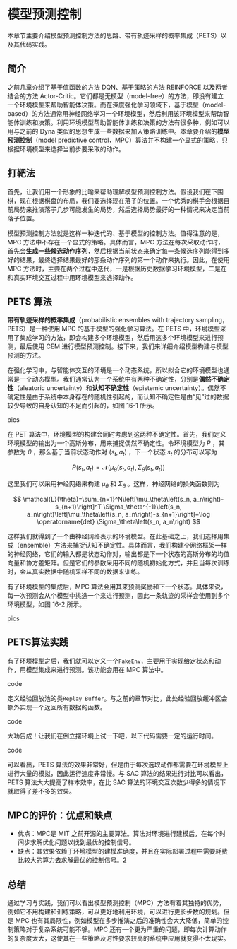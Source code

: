 

<!--
 * @version:
 * @Author:  StevenJokess（蔡舒起） https://github.com/StevenJokess
 * @Date: 2023-02-26 17:20:19
 * @LastEditors:  StevenJokess（蔡舒起） https://github.com/StevenJokess
 * @LastEditTime: 2023-10-02 16:31:10
 * @Description:
 * @Help me: make friends by a867907127@gmail.com and help me get some “foreign” things or service I need in life; 如有帮助，请资助，失业3年了。![支付宝收款码](https://github.com/StevenJokess/d2rl/blob/master/img/%E6%94%B6.jpg)
 * @TODO::
 * @Reference:
-->
# 模型预测控制

本章节主要介绍模型预测控制方法的思路、带有轨迹采样的概率集成（PETS）以及其代码实践。

## 简介

之前几章介绍了基于值函数的方法 DQN、基于策略的方法 REINFORCE 以及两者结合的方法 Actor-Critic。它们都是无模型（model-free）的方法，即没有建立一个环境模型来帮助智能体决策。而在深度强化学习领域下，基于模型（model-based）的方法通常用神经网络学习一个环境模型，然后利用该环境模型来帮助智能体训练和决策。利用环境模型帮助智能体训练和决策的方法有很多种，例如可以用与之前的 Dyna 类似的思想生成一些数据来加入策略训练中。本章要介绍的**模型预测控制**（model predictive control，MPC）算法并不构建一个显式的策略，只根据环境模型来选择当前步要采取的动作。

## 打靶法

首先，让我们用一个形象的比喻来帮助理解模型预测控制方法。假设我们在下围棋，现在根据棋盘的布局，我们要选择现在落子的位置。一个优秀的棋手会根据目前局势来推演落子几步可能发生的局势，然后选择局势最好的一种情况来决定当前落子位置。

模型预测控制方法就是这样一种迭代的、基于模型的控制方法。值得注意的是，MPC 方法中不存在一个显式的策略。具体而言，MPC 方法在每次采取动作时，首先会**生成一些候选动作序列**，然后根据当前状态来确定每一条候选序列能得到多好的结果，最终选择结果最好的那条动作序列的第一个动作来执行。因此，在使用 MPC 方法时，主要在两个过程中迭代，一是根据历史数据学习环境模型，二是在和真实环境交互过程中用环境模型来选择动作。

## PETS 算法

**带有轨迹采样的概率集成**（probabilistic ensembles with trajectory sampling，PETS）是一种使用 MPC 的基于模型的强化学习算法。在 PETS 中，环境模型采用了集成学习的方法，即会构建多个环境模型，然后用这多个环境模型来进行预测，最后使用 CEM 进行模型预测控制。接下来，我们来详细介绍模型构建与模型预测的方法。

在强化学习中，与智能体交互的环境是一个动态系统，所以拟合它的环境模型也通常是一个动态模型。我们通常认为一个系统中有两种不确定性，分别是**偶然不确定性**（aleatoric uncertainty）和**认知不确定性**（epistemic uncertainty）。偶然不确定性是由于系统中本身存在的随机性引起的，而认知不确定性是由“见”过的数据较少导致的自身认知的不足而引起的，如图 16-1 所示。

pics

在 PET 算法中，环境模型的构建会同时考虑到这两种不确定性。首先，我们定义 环境模型的输出为一个高斯分布，用来捕捉偶然不确定性。令环境模型为 $\hat{P}$ ，其 参数为 $\theta$ ，那么基于当前状态动作对 $\left(s_t, a_t\right)$ ，下一个状态 $s_t$ 的分布可以写为

$$
\hat{P}\left(s_t, a_t\right)=\mathcal{N}\left(\mu_\theta\left(s_t, a_t\right), \Sigma_\theta\left(s_t, a_t\right)\right)
$$

这里我们可以采用神经网络来构建 $\mu_\theta$ 和 $\Sigma_\theta$ 。这样，神经网络的损失函数则为

$$
\mathcal{L}(\theta)=\sum_{n=1}^N\left[\mu_\theta\left(s_n, a_n\right)-s_{n+1}\right]^T \Sigma_\theta^{-1}\left(s_n, a_n\right)\left[\mu_\theta\left(s_n, a_n\right)-s_{n+1}\right]+\log \operatorname{det} \Sigma_\theta\left(s_n, a_n\right)
$$

这样我们就得到了一个由神经网络表示的环境模型。在此基础之上，我们选择用集成（ensemble）方法来捕捉认知不确定性。具体而言，我们构建个网络框架一样的神经网络，它们的输入都是状态动作对，输出都是下一个状态的高斯分布的均值向量和协方差矩阵。但是它们的参数采用不同的随机初始化方式，并且当每次训练时，会从真实数据中随机采样不同的数据来训练。

有了环境模型的集成后，MPC 算法会用其来预测奖励和下一个状态。具体来说，每一次预测会从个模型中挑选一个来进行预测，因此一条轨迹的采样会使用到多个环境模型，如图 16-2 所示。

pics

## PETS算法实践

有了环境模型之后，我们就可以定义一个`FakeEnv`，主要用于实现给定状态和动作，用模型集成来进行预测。该功能会用在 MPC 算法中。

code

定义经验回放池的类`Replay Buffer`。与之前的章节对比，此处经验回放缓冲区会额外实现一个返回所有数据的函数。

code

大功告成！让我们在倒立摆环境上试一下吧，以下代码需要一定的运行时间。

code

可以看出，PETS 算法的效果非常好，但是由于每次选取动作都需要在环境模型上进行大量的模拟，因此运行速度非常慢。与 SAC 算法的结果进行对比可以看出，PETS 算法大大提高了样本效率，在比 SAC 算法的环境交互次数少得多的情况下就取得了差不多的效果。

## MPC的评价：优点和缺点

- 优点：MPC是 MIT 之前开源的主要算法。算法对环境进行建模后，在每个时间步求解优化问题以找到最优的控制信号。
- 缺点：其效果依赖于环境模型的建模准确度，并且在实际部署过程中需要耗费比较大的算力去求解最优的控制信号。[2]

## 总结

通过学习与实践，我们可以看出模型预测控制（MPC）方法有着其独特的优势，例如它不用构建和训练策略，可以更好地利用环境，可以进行更长步数的规划。但是 MPC 也有其局限性，例如模型在多步推演之后的准确性会大大降低，简单的控制策略对于复杂系统可能不够。MPC 还有一个更为严重的问题，即每次计算动作的复杂度太大，这使其在一些策略及时性要求较高的系统中应用就变得不太现实。

[1]: https://hrl.boyuai.com/chapter/3/%E6%A8%A1%E5%9E%8B%E9%A2%84%E6%B5%8B%E6%8E%A7%E5%88%B6/
[2]: https://ai.baidu.com/support/news?action=detail&id=2612
